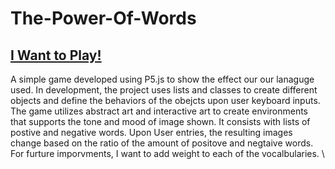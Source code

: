 # The-Power-Of-Words
## [I Want to Play!](https://preview.p5js.org/DavidZ088/present/KDnxHIxyS)
A simple game developed using P5.js to show the effect our our lanaguge used.
In development, the project uses lists and classes to create different objects and define the behaviors of the obejcts upon user keyboard inputs.
The game utilizes abstract art and interactive art to create environments that supports the tone and mood of image shown. It consists with lists of postive and negative words. Upon User entries, the resulting images change based on the ratio of the amount of positove and negtaive words. For furture imporvments, I want to add weight to each of the vocalbularies. \
